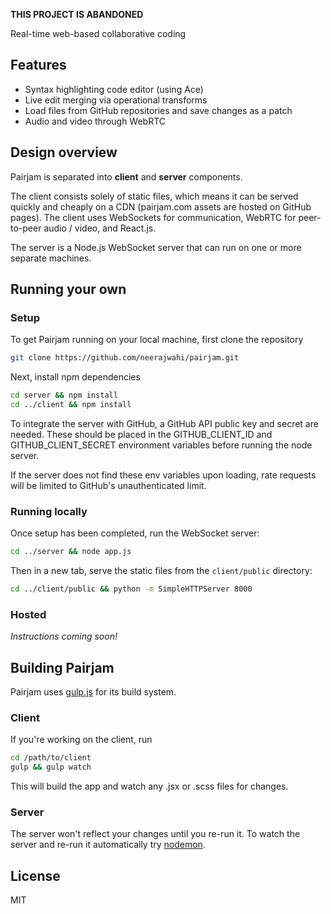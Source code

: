 **THIS PROJECT IS ABANDONED**

Real-time web-based collaborative coding<br/>

## Features
- Syntax highlighting code editor (using Ace)
- Live edit merging via operational transforms
- Load files from GitHub repositories and save changes as a patch
- Audio and video through WebRTC

## Design overview
Pairjam is separated into **client** and **server** components.

The client consists solely of static files, which means it can be served quickly and cheaply on a CDN (pairjam.com assets are hosted on GitHub pages). The client uses WebSockets for communication, WebRTC for peer-to-peer audio / video, and React.js.

The server is a Node.js WebSocket server that can run on one or more separate machines.

## Running your own
### Setup
To get Pairjam running on your local machine, first clone the repository
```bash
git clone https://github.com/neerajwahi/pairjam.git
```

Next, install npm dependencies
```bash
cd server && npm install
cd ../client && npm install
```

To integrate the server with GitHub, a GitHub API public key and secret are needed. These should be placed in the GITHUB_CLIENT_ID and GITHUB_CLIENT_SECRET environment variables before running the node server.

If the server does not find these env variables upon loading, rate requests will be limited to GitHub's unauthenticated limit.

### Running locally
Once setup has been completed, run the WebSocket server:
```bash
cd ../server && node app.js
```

Then in a new tab, serve the static files from the `client/public` directory:
```bash
cd ../client/public && python -m SimpleHTTPServer 8000
```

### Hosted
*Instructions coming soon!*

## Building Pairjam
Pairjam uses [gulp.js](http://gulpjs.com/) for its build system.

### Client
If you're working on the client, run
```bash
cd /path/to/client
gulp && gulp watch
```
This will build the app and watch any .jsx or .scss files for changes.

### Server
The server won't reflect your changes until you re-run it. To watch the server and re-run it automatically try [nodemon](http://nodemon.io/).

## License
MIT
